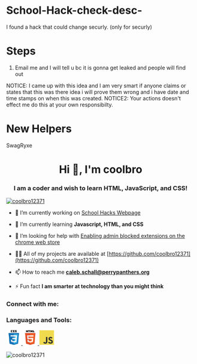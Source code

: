# School-Hack-check-desc-
I found a hack that could change securly. (only for securly)

# Steps

1. Email me and I will tell u bc it is gonna get leaked and people will find out

NOTICE: I came up with this idea and I am very smart if anyone claims or states that this was there idea i will prove them wrong and i have date and time stamps on when this was created.
NOTICE2: Your actions doesn't effect me do this at your own responsibilty.
# New Helpers
SwagRyxe
<h1 align="center">Hi 👋, I'm coolbro</h1>
<h3 align="center">I am a coder and wish to learn HTML, JavaScript, and CSS!</h3>

<p align="left"> <a href="https://github.com/ryo-ma/github-profile-trophy"><img src="https://github-profile-trophy.vercel.app/?username=coolbro12371" alt="coolbro12371" /></a> </p>

- 🔭 I’m currently working on [School Hacks Webpage](https://github.com/coolbro12371/School-Hack-check-desc-/)

- 🌱 I’m currently learning **Javascript, HTML, and CSS**

- 🤝 I’m looking for help with [Enabling admin blocked extensions on the chrome web store](https://github.com/coolbro12371/School-Hack-check-desc-/)

- 👨‍💻 All of my projects are available at [https://github.com/coolbro12371](https://github.com/coolbro12371)

- 📫 How to reach me **caleb.schall@perrypanthers.org**

- ⚡ Fun fact **I am smarter at technology than you might think**

<h3 align="left">Connect with me:</h3>
<p align="left">
</p>

<h3 align="left">Languages and Tools:</h3>
<p align="left"> <a href="https://www.w3schools.com/css/" target="_blank" rel="noreferrer"> <img src="https://raw.githubusercontent.com/devicons/devicon/master/icons/css3/css3-original-wordmark.svg" alt="css3" width="40" height="40"/> </a> <a href="https://www.w3.org/html/" target="_blank" rel="noreferrer"> <img src="https://raw.githubusercontent.com/devicons/devicon/master/icons/html5/html5-original-wordmark.svg" alt="html5" width="40" height="40"/> </a> <a href="https://developer.mozilla.org/en-US/docs/Web/JavaScript" target="_blank" rel="noreferrer"> <img src="https://raw.githubusercontent.com/devicons/devicon/master/icons/javascript/javascript-original.svg" alt="javascript" width="40" height="40"/> </a> </p>

<p><img align="center" src="https://github-readme-stats.vercel.app/api/top-langs?username=coolbro12371&show_icons=true&locale=en&layout=compact" alt="coolbro12371" /></p>

